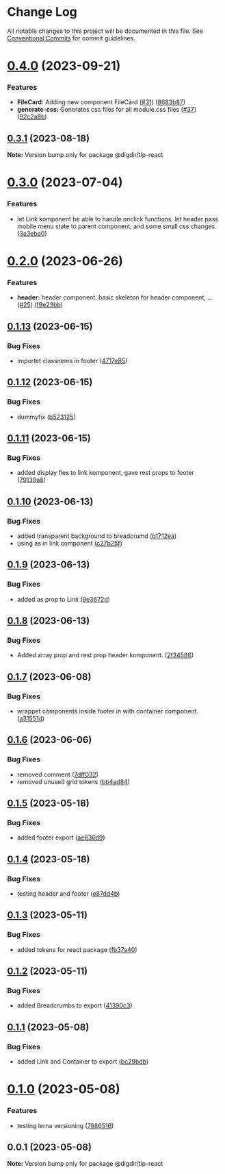 # Change Log

All notable changes to this project will be documented in this file.
See [Conventional Commits](https://conventionalcommits.org) for commit guidelines.

# [0.4.0](https://github.com/felleslosninger/tlp-react/compare/@digdir/tlp-react@0.3.1...@digdir/tlp-react@0.4.0) (2023-09-21)

### Features

- **FileCard:** Adding new component FileCard ([#31](https://github.com/felleslosninger/tlp-react/issues/31)) ([8683b87](https://github.com/felleslosninger/tlp-react/commit/8683b87d36136e530c2356e59b32bb4fe6269a63))
- **generate-css:** Generates css files for all module.css files ([#37](https://github.com/felleslosninger/tlp-react/issues/37)) ([92c2a8b](https://github.com/felleslosninger/tlp-react/commit/92c2a8b362d477b6767f287000b7d013d55bac15))

## [0.3.1](https://github.com/felleslosninger/tlp-react/compare/@digdir/tlp-react@0.3.0...@digdir/tlp-react@0.3.1) (2023-08-18)

**Note:** Version bump only for package @digdir/tlp-react

# [0.3.0](https://github.com/felleslosninger/tlp-react/compare/@digdir/tlp-react@0.2.0...@digdir/tlp-react@0.3.0) (2023-07-04)

### Features

- let Link komponent be able to handle onclick functions. let header pass mobile menu state to parent component, and some small css changes ([3a3eba0](https://github.com/felleslosninger/tlp-react/commit/3a3eba06577c2c20da460d327d4f1bfbebb97729))

# [0.2.0](https://github.com/felleslosninger/tlp-react/compare/@digdir/tlp-react@0.1.13...@digdir/tlp-react@0.2.0) (2023-06-26)

### Features

- **header:** header component. basic skeleton for header component, … ([#25](https://github.com/felleslosninger/tlp-react/issues/25)) ([f9e23bb](https://github.com/felleslosninger/tlp-react/commit/f9e23bb3a410503453fb5ce1f8ffb07582f49673))

## [0.1.13](https://github.com/felleslosninger/tlp-react/compare/@digdir/tlp-react@0.1.12...@digdir/tlp-react@0.1.13) (2023-06-15)

### Bug Fixes

- importet classnems in footer ([4717e85](https://github.com/felleslosninger/tlp-react/commit/4717e85953faaf7903f52b3dc9972fec03c06d70))

## [0.1.12](https://github.com/felleslosninger/tlp-react/compare/@digdir/tlp-react@0.1.11...@digdir/tlp-react@0.1.12) (2023-06-15)

### Bug Fixes

- dummyfix ([b523125](https://github.com/felleslosninger/tlp-react/commit/b52312591ed95db518ddfcae054a8aef4ada5a2b))

## [0.1.11](https://github.com/felleslosninger/tlp-react/compare/@digdir/tlp-react@0.1.10...@digdir/tlp-react@0.1.11) (2023-06-15)

### Bug Fixes

- added display flex to link komponent, gave rest props to footer ([79139a8](https://github.com/felleslosninger/tlp-react/commit/79139a80bba18719479e306ad9f6b4f5b614b8dc))

## [0.1.10](https://github.com/felleslosninger/tlp-react/compare/@digdir/tlp-react@0.1.9...@digdir/tlp-react@0.1.10) (2023-06-13)

### Bug Fixes

- added transparent background to breadcrumd ([b1712ea](https://github.com/felleslosninger/tlp-react/commit/b1712ea823749d1cd4e0a3d57814091da180a3e1))
- using as in link component ([c27b25f](https://github.com/felleslosninger/tlp-react/commit/c27b25fb1a4fb20ebe279140ae059433596f1d71))

## [0.1.9](https://github.com/felleslosninger/tlp-react/compare/@digdir/tlp-react@0.1.8...@digdir/tlp-react@0.1.9) (2023-06-13)

### Bug Fixes

- added as prop to Link ([9e3672d](https://github.com/felleslosninger/tlp-react/commit/9e3672d569f044ccc2c861f7da0bb5c9d3ec8a74))

## [0.1.8](https://github.com/felleslosninger/tlp-react/compare/@digdir/tlp-react@0.1.7...@digdir/tlp-react@0.1.8) (2023-06-13)

### Bug Fixes

- Added array prop and rest prop header komponent. ([2f34586](https://github.com/felleslosninger/tlp-react/commit/2f34586f0ee426e3670dd25355742673bd5af620))

## [0.1.7](https://github.com/felleslosninger/tlp-react/compare/@digdir/tlp-react@0.1.6...@digdir/tlp-react@0.1.7) (2023-06-08)

### Bug Fixes

- wrappet components inside footer in with container component. ([a31551d](https://github.com/felleslosninger/tlp-react/commit/a31551da4635c57c6362a09dca0bec9239e53909))

## [0.1.6](https://github.com/felleslosninger/tlp-react/compare/@digdir/tlp-react@0.1.5...@digdir/tlp-react@0.1.6) (2023-06-06)

### Bug Fixes

- removed comment ([7dff032](https://github.com/felleslosninger/tlp-react/commit/7dff03279cab10227bce2419e3efbbbe6d5f7903))
- removed unused grid tokens ([bb4ad84](https://github.com/felleslosninger/tlp-react/commit/bb4ad84df6254b54ca69ae288ea36f01ab728631))

## [0.1.5](https://github.com/felleslosninger/tlp-react/compare/@digdir/tlp-react@0.1.4...@digdir/tlp-react@0.1.5) (2023-05-18)

### Bug Fixes

- added footer export ([ae636d9](https://github.com/felleslosninger/tlp-react/commit/ae636d9b26357210be333ef38b9ca204632d1302))

## [0.1.4](https://github.com/felleslosninger/tlp-react/compare/@digdir/tlp-react@0.1.3...@digdir/tlp-react@0.1.4) (2023-05-18)

### Bug Fixes

- testing header and footer ([e87dd4b](https://github.com/felleslosninger/tlp-react/commit/e87dd4bfbe68e3bedfdce4ba29b12be7ae19f9af))

## [0.1.3](https://github.com/felleslosninger/tlp-react/compare/@digdir/tlp-react@0.1.2...@digdir/tlp-react@0.1.3) (2023-05-11)

### Bug Fixes

- added tokens for react package ([fb37a40](https://github.com/felleslosninger/tlp-react/commit/fb37a40a88f0351a72c8f97309f27d3a0582894b))

## [0.1.2](https://github.com/felleslosninger/tlp-react/compare/@digdir/tlp-react@0.1.1...@digdir/tlp-react@0.1.2) (2023-05-11)

### Bug Fixes

- added Breadcrumbs to export ([41390c3](https://github.com/felleslosninger/tlp-react/commit/41390c3e853a524cdfc12ef5bc4202cb720784f6))

## [0.1.1](https://github.com/felleslosninger/tlp-react/compare/@digdir/tlp-react@0.1.0...@digdir/tlp-react@0.1.1) (2023-05-08)

### Bug Fixes

- added Link and Container to export ([bc29bdb](https://github.com/felleslosninger/tlp-react/commit/bc29bdb97546b6b68ef2c23105c3cba558612ff8))

# [0.1.0](https://github.com/felleslosninger/tlp-react/compare/@digdir/tlp-react@0.0.1...@digdir/tlp-react@0.1.0) (2023-05-08)

### Features

- testing lerna versioning ([7886516](https://github.com/felleslosninger/tlp-react/commit/788651639e3baa2251b734c153865d7e91298ef3))

## 0.0.1 (2023-05-08)

**Note:** Version bump only for package @digdir/tlp-react
